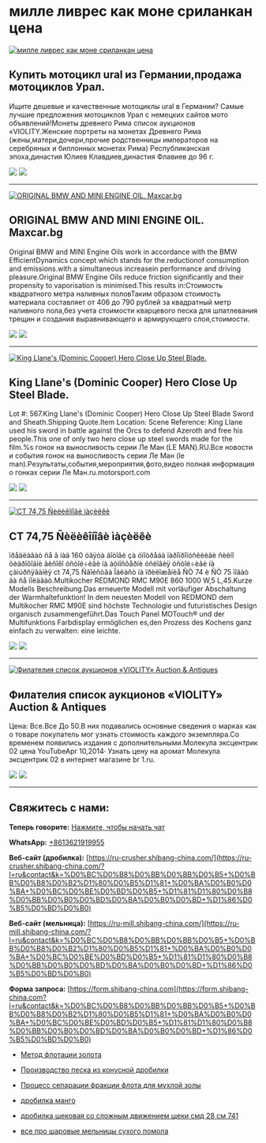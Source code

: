 # милле ливрес как моне сриланкан цена

<a href="https://swt.shibang-china.com/?l=ru&img&k=%D0%BC%D0%B8%D0%BB%D0%BB%D0%B5+%D0%BB%D0%B8%D0%B2%D1%80%D0%B5%D1%81+%D0%BA%D0%B0%D0%BA+%D0%BC%D0%BE%D0%BD%D0%B5+%D1%81%D1%80%D0%B8%D0%BB%D0%B0%D0%BD%D0%BA%D0%B0%D0%BD+%D1%86%D0%B5%D0%BD%D0%B0" target="_blank">![милле ливрес как моне сриланкан цена](http://static.shibang-china.com/all-800x300/1015.jpg)</a>

## Купить мотоцикл ural из Германии,продажа мотоциклов Урал.
Ищите дешевые и качественные мотоциклы ural в Германии? Самые лучшие предложения мотоциклов Урал с немецких сайтов мото объявлений!Монеты древнего Рима список аукционов «VIOLITY.Женские портреты на монетах Древнего Рима (жены,матери,дочери,прочие родственницы императоров на серебряных и биллонных монетах Рима) Республиканская эпоха,династия Юлиев Клавдиев,династия Флавиев до 96 г.


<a href="https://whatsapp.shibangsoft.com/WhatsApp.php" target="_blank" title="WhatsApp">![](http://static.shibang-china.com/icon/whatsapp.png)</a> <a href="https://swt.shibang-china.com/?l=ru&icon&k=%D0%BC%D0%B8%D0%BB%D0%BB%D0%B5+%D0%BB%D0%B8%D0%B2%D1%80%D0%B5%D1%81+%D0%BA%D0%B0%D0%BA+%D0%BC%D0%BE%D0%BD%D0%B5+%D1%81%D1%80%D0%B8%D0%BB%D0%B0%D0%BD%D0%BA%D0%B0%D0%BD+%D1%86%D0%B5%D0%BD%D0%B0" target="_blank">![](http://static.shibang-china.com/icon/chat-ru.png)</a>

---

<a href="https://swt.shibang-china.com/?l=ru&img&k=%D0%BC%D0%B8%D0%BB%D0%BB%D0%B5+%D0%BB%D0%B8%D0%B2%D1%80%D0%B5%D1%81+%D0%BA%D0%B0%D0%BA+%D0%BC%D0%BE%D0%BD%D0%B5+%D1%81%D1%80%D0%B8%D0%BB%D0%B0%D0%BD%D0%BA%D0%B0%D0%BD+%D1%86%D0%B5%D0%BD%D0%B0" target="_blank">![ORIGINAL BMW AND MINI ENGINE OIL. Maxcar.bg](http://static.shibang-china.com/all-800x300/562.jpg)</a>

## ORIGINAL BMW AND MINI ENGINE OIL. Maxcar.bg
Original BMW and MINI Engine Oils work in accordance with the BMW EfficientDynamics concept which stands for the.reductionof consumption and emissions.with a simultaneous increasein performance and driving pleasure.Original BMW Engine Oils reduce friction significantly and their propensity to vaporisation is minimised.This results in:Стоимость квадратного метра наливных половТаким образом стоимость материала составляет от 406 до 790 рублей за квадратный метр наливного пола,без учета стоимости кварцевого песка для шпатлевания трещин и создания выравнивающего и армирующего слоя,стоимости.


<a href="https://whatsapp.shibangsoft.com/WhatsApp.php" target="_blank" title="WhatsApp">![](http://static.shibang-china.com/icon/whatsapp.png)</a> <a href="https://swt.shibang-china.com/?l=ru&icon&k=%D0%BC%D0%B8%D0%BB%D0%BB%D0%B5+%D0%BB%D0%B8%D0%B2%D1%80%D0%B5%D1%81+%D0%BA%D0%B0%D0%BA+%D0%BC%D0%BE%D0%BD%D0%B5+%D1%81%D1%80%D0%B8%D0%BB%D0%B0%D0%BD%D0%BA%D0%B0%D0%BD+%D1%86%D0%B5%D0%BD%D0%B0" target="_blank">![](http://static.shibang-china.com/icon/chat-ru.png)</a>

---

<a href="https://swt.shibang-china.com/?l=ru&img&k=%D0%BC%D0%B8%D0%BB%D0%BB%D0%B5+%D0%BB%D0%B8%D0%B2%D1%80%D0%B5%D1%81+%D0%BA%D0%B0%D0%BA+%D0%BC%D0%BE%D0%BD%D0%B5+%D1%81%D1%80%D0%B8%D0%BB%D0%B0%D0%BD%D0%BA%D0%B0%D0%BD+%D1%86%D0%B5%D0%BD%D0%B0" target="_blank">![King Llane's (Dominic Cooper) Hero Close Up Steel Blade.](http://static.shibang-china.com/all-800x300/1248.jpg)</a>

## King Llane's (Dominic Cooper) Hero Close Up Steel Blade.
Lot #: 567.King Llane's (Dominic Cooper) Hero Close Up Steel Blade Sword and Sheath.Shipping Quote.Item Location: Scene Reference: King Llane used his sword in battle against the Orcs to defend Azeroth and free his people.This one of only two hero close up steel swords made for the film.%s гонок на выносливость серии Ле Ман (LE MAN).RU.Все новости и события гонок на выносливость серии Ле Ман (le man).Результаты,события,мероприятия,фото,видео полная информация о гонках серии Ле Ман.ru.motorsport.com


<a href="https://whatsapp.shibangsoft.com/WhatsApp.php" target="_blank" title="WhatsApp">![](http://static.shibang-china.com/icon/whatsapp.png)</a> <a href="https://swt.shibang-china.com/?l=ru&icon&k=%D0%BC%D0%B8%D0%BB%D0%BB%D0%B5+%D0%BB%D0%B8%D0%B2%D1%80%D0%B5%D1%81+%D0%BA%D0%B0%D0%BA+%D0%BC%D0%BE%D0%BD%D0%B5+%D1%81%D1%80%D0%B8%D0%BB%D0%B0%D0%BD%D0%BA%D0%B0%D0%BD+%D1%86%D0%B5%D0%BD%D0%B0" target="_blank">![](http://static.shibang-china.com/icon/chat-ru.png)</a>

---

<a href="https://swt.shibang-china.com/?l=ru&img&k=%D0%BC%D0%B8%D0%BB%D0%BB%D0%B5+%D0%BB%D0%B8%D0%B2%D1%80%D0%B5%D1%81+%D0%BA%D0%B0%D0%BA+%D0%BC%D0%BE%D0%BD%D0%B5+%D1%81%D1%80%D0%B8%D0%BB%D0%B0%D0%BD%D0%BA%D0%B0%D0%BD+%D1%86%D0%B5%D0%BD%D0%B0" target="_blank">![CT 74,75 Ñèëèêîíîâè ìàçèëêè](http://static.shibang-china.com/all-800x300/1100.jpg)</a>

## CT 74,75 Ñèëèêîíîâè ìàçèëêè
ïðåäëàãàò ñå â íàä 160 öâÿòà ãîòîâè çà óïîòðåáà ïàðîïðîïóñêëèâè ñèëíî õèäðîôîáíè âèñîêî óñòîé÷èâè íà àòìîñôåðíè óñëîâèÿ óñòîé÷èâè íà çàìúðñÿâàíèÿ ct 74,75 Ñâîéñòâà Îáëàñò íà ïðèëîæåíèå ÑÒ 74 è ÑÒ 75 ìîãàò äà ñå ïîëàãàò.Multikocher REDMOND RMC M90E 860 1000 W,5 L,45.Kurze Modells Beschreibung.Das erneuerte Modell mit vorläufiger Abschaltung der Warmhaltefunktion! In dem neuesten Modell von REDMOND dem Multikocher RMC M90E sind höchste Technologie und futuristisches Design organisch zusammengeführt.Das Touch Panel MOTouch® und der Multifunktions Farbdisplay ermöglichen es,den Prozess des Kochens ganz einfach zu verwalten: eine leichte.


<a href="https://whatsapp.shibangsoft.com/WhatsApp.php" target="_blank" title="WhatsApp">![](http://static.shibang-china.com/icon/whatsapp.png)</a> <a href="https://swt.shibang-china.com/?l=ru&icon&k=%D0%BC%D0%B8%D0%BB%D0%BB%D0%B5+%D0%BB%D0%B8%D0%B2%D1%80%D0%B5%D1%81+%D0%BA%D0%B0%D0%BA+%D0%BC%D0%BE%D0%BD%D0%B5+%D1%81%D1%80%D0%B8%D0%BB%D0%B0%D0%BD%D0%BA%D0%B0%D0%BD+%D1%86%D0%B5%D0%BD%D0%B0" target="_blank">![](http://static.shibang-china.com/icon/chat-ru.png)</a>

---

<a href="https://swt.shibang-china.com/?l=ru&img&k=%D0%BC%D0%B8%D0%BB%D0%BB%D0%B5+%D0%BB%D0%B8%D0%B2%D1%80%D0%B5%D1%81+%D0%BA%D0%B0%D0%BA+%D0%BC%D0%BE%D0%BD%D0%B5+%D1%81%D1%80%D0%B8%D0%BB%D0%B0%D0%BD%D0%BA%D0%B0%D0%BD+%D1%86%D0%B5%D0%BD%D0%B0" target="_blank">![Филателия список аукционов «VIOLITY» Auction & Antiques](http://static.shibang-china.com/all-800x300/397.jpg)</a>

## Филателия список аукционов «VIOLITY» Auction & Antiques
Цена: Все.Все До 50.В них подавались основные сведения о марках как о товаре покупатель мог узнать стоимость каждого экземпляра.Со временем появились издания с дополнительными.Молекула эксцентрик 02 цена YouTubeApr 10,2014· Узнать цену на аромат Молекула эксцентрик 02 в интернет магазине br 1.ru.


<a href="https://whatsapp.shibangsoft.com/WhatsApp.php" target="_blank" title="WhatsApp">![](http://static.shibang-china.com/icon/whatsapp.png)</a> <a href="https://swt.shibang-china.com/?l=ru&icon&k=%D0%BC%D0%B8%D0%BB%D0%BB%D0%B5+%D0%BB%D0%B8%D0%B2%D1%80%D0%B5%D1%81+%D0%BA%D0%B0%D0%BA+%D0%BC%D0%BE%D0%BD%D0%B5+%D1%81%D1%80%D0%B8%D0%BB%D0%B0%D0%BD%D0%BA%D0%B0%D0%BD+%D1%86%D0%B5%D0%BD%D0%B0" target="_blank">![](http://static.shibang-china.com/icon/chat-ru.png)</a>

---
## Свяжитесь с нами:

**Теперь говорите:** [Нажмите, чтобы начать чат](https://swt.shibang-china.com?l=ru&contact&k=%D0%BC%D0%B8%D0%BB%D0%BB%D0%B5+%D0%BB%D0%B8%D0%B2%D1%80%D0%B5%D1%81+%D0%BA%D0%B0%D0%BA+%D0%BC%D0%BE%D0%BD%D0%B5+%D1%81%D1%80%D0%B8%D0%BB%D0%B0%D0%BD%D0%BA%D0%B0%D0%BD+%D1%86%D0%B5%D0%BD%D0%B0)

**WhatsApp:**  [+8613621919955](https://whatsapp.shibangsoft.com/WhatsApp.php)

**Веб-сайт (дробилка):** [https://ru-crusher.shibang-china.com/](https://ru-crusher.shibang-china.com/?l=ru&contact&k=%D0%BC%D0%B8%D0%BB%D0%BB%D0%B5+%D0%BB%D0%B8%D0%B2%D1%80%D0%B5%D1%81+%D0%BA%D0%B0%D0%BA+%D0%BC%D0%BE%D0%BD%D0%B5+%D1%81%D1%80%D0%B8%D0%BB%D0%B0%D0%BD%D0%BA%D0%B0%D0%BD+%D1%86%D0%B5%D0%BD%D0%B0)

**Веб-сайт (мельница):** [https://ru-mill.shibang-china.com/](https://ru-mill.shibang-china.com/?l=ru&contact&k=%D0%BC%D0%B8%D0%BB%D0%BB%D0%B5+%D0%BB%D0%B8%D0%B2%D1%80%D0%B5%D1%81+%D0%BA%D0%B0%D0%BA+%D0%BC%D0%BE%D0%BD%D0%B5+%D1%81%D1%80%D0%B8%D0%BB%D0%B0%D0%BD%D0%BA%D0%B0%D0%BD+%D1%86%D0%B5%D0%BD%D0%B0)

**Форма запроса:** [https://form.shibang-china.com](https://form.shibang-china.com?l=ru&contact&k=%D0%BC%D0%B8%D0%BB%D0%BB%D0%B5+%D0%BB%D0%B8%D0%B2%D1%80%D0%B5%D1%81+%D0%BA%D0%B0%D0%BA+%D0%BC%D0%BE%D0%BD%D0%B5+%D1%81%D1%80%D0%B8%D0%BB%D0%B0%D0%BD%D0%BA%D0%B0%D0%BD+%D1%86%D0%B5%D0%BD%D0%B0)

* [Метод флотации золота](../19/%D0%9C%D0%B5%D1%82%D0%BE%D0%B4%20%D1%84%D0%BB%D0%BE%D1%82%D0%B0%D1%86%D0%B8%D0%B8%20%D0%B7%D0%BE%D0%BB%D0%BE%D1%82%D0%B0.md)

* [Производство песка из конусной дробилки](../20/%D0%9F%D1%80%D0%BE%D0%B8%D0%B7%D0%B2%D0%BE%D0%B4%D1%81%D1%82%D0%B2%D0%BE%20%D0%BF%D0%B5%D1%81%D0%BA%D0%B0%20%D0%B8%D0%B7%20%D0%BA%D0%BE%D0%BD%D1%83%D1%81%D0%BD%D0%BE%D0%B9%20%D0%B4%D1%80%D0%BE%D0%B1%D0%B8%D0%BB%D0%BA%D0%B8.md)

* [Процесс сепарации фракции флота для мухлой золы](../19/%D0%9F%D1%80%D0%BE%D1%86%D0%B5%D1%81%D1%81%20%D1%81%D0%B5%D0%BF%D0%B0%D1%80%D0%B0%D1%86%D0%B8%D0%B8%20%D1%84%D1%80%D0%B0%D0%BA%D1%86%D0%B8%D0%B8%20%D1%84%D0%BB%D0%BE%D1%82%D0%B0%20%D0%B4%D0%BB%D1%8F%20%D0%BC%D1%83%D1%85%D0%BB%D0%BE%D0%B9%20%D0%B7%D0%BE%D0%BB%D1%8B.md)

* [дробилка манго](../17/%D0%B4%D1%80%D0%BE%D0%B1%D0%B8%D0%BB%D0%BA%D0%B0%20%D0%BC%D0%B0%D0%BD%D0%B3%D0%BE.md)

* [дробилка щековая со сложным движением щеки смд 28 см 741](../16/%D0%B4%D1%80%D0%BE%D0%B1%D0%B8%D0%BB%D0%BA%D0%B0%20%D1%89%D0%B5%D0%BA%D0%BE%D0%B2%D0%B0%D1%8F%20%D1%81%D0%BE%20%D1%81%D0%BB%D0%BE%D0%B6%D0%BD%D1%8B%D0%BC%20%D0%B4%D0%B2%D0%B8%D0%B6%D0%B5%D0%BD%D0%B8%D0%B5%D0%BC%20%D1%89%D0%B5%D0%BA%D0%B8%20%D1%81%D0%BC%D0%B4%2028%20%D1%81%D0%BC%20741.md)

* [все про шаровые мельницы сухого помола](../17/%D0%B2%D1%81%D0%B5%20%D0%BF%D1%80%D0%BE%20%D1%88%D0%B0%D1%80%D0%BE%D0%B2%D1%8B%D0%B5%20%D0%BC%D0%B5%D0%BB%D1%8C%D0%BD%D0%B8%D1%86%D1%8B%20%D1%81%D1%83%D1%85%D0%BE%D0%B3%D0%BE%20%D0%BF%D0%BE%D0%BC%D0%BE%D0%BB%D0%B0.md)